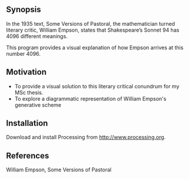 ## Synopsis

In the 1935 text, Some Versions of Pastoral, the mathematician turned literary critic, William Empson, states that Shakespeare’s Sonnet 94 has 4096 different meanings. 

This program provides a visual explanation of how Empson arrives at this number 4096.

## Motivation

* To provide a visual solution to this literary critical conundrum for my MSc thesis.
* To explore a diagrammatic representation of William Empson's generative scheme

## Installation

Download and install Processing from http://www.processing.org.

## References

William Empson, Some Versions of Pastoral
